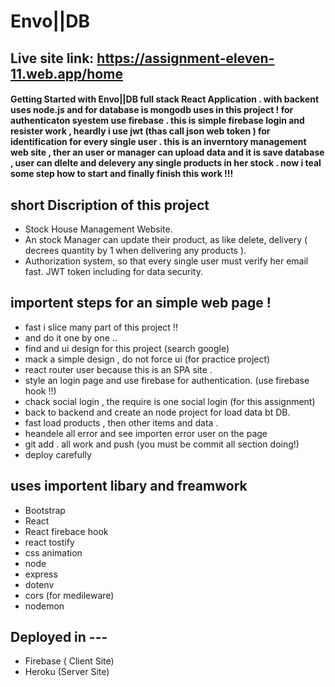 # Envo||DB

## Live site link: https://assignment-eleven-11.web.app/home

#### Getting Started with Envo||DB full stack React Application . with backent uses node.js and for database is mongodb uses in this project ! for authenticaton syestem use firebase . this is simple firebase login and resister work , heardly i use jwt (thas call json web token ) for identification for every single user .  this is an inverntory management web site , ther an user or manager can upload data and it is save database , user can dlelte and delevery any single products in her stock . now i teal some step how to start and finally finish this work !!!


## short Discription of this project

*	Stock House Management Website.
*	An stock Manager can update their product, as like delete, delivery ( decrees quantity by 1 when delivering any products ).
*	Authorization system, so that every single user must verify her email fast. JWT token including for data security.



## importent steps for an simple web page !

* fast i slice many part of this project !! 
* and do it one by one ..
* find and ui design for this project (search google)
* mack a simple design , do not force ui (for practice project)
* react router user because this is an SPA site .
* style an login page and use firebase for authentication. (use firebase hook !!)
* chack social login , the require is one social login (for this assignment)
* back to backend and create an node project for load data bt DB.
* fast load products , then other items and data .
* heandele all error and see importen error user on the page 
* git add . all work and push (you must be commit all section doing!)
* deploy carefully 


## uses importent libary and freamwork
* Bootstrap
* React 
* React firebace hook
* react tostify
* css animation 
* node 
* express
* dotenv 
* cors (for medileware)
* nodemon

## Deployed in ---
* Firebase ( Client Site)
* Heroku (Server Site)


